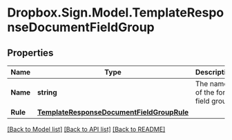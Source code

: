 # Dropbox.Sign.Model.TemplateResponseDocumentFieldGroup

## Properties

Name | Type | Description | Notes
------------ | ------------- | ------------- | -------------
**Name** | **string** |  The name of the form field group.  | [optional] 
**Rule** | [**TemplateResponseDocumentFieldGroupRule**](TemplateResponseDocumentFieldGroupRule.md) |    | [optional] 

[[Back to Model list]](../README.md#documentation-for-models) [[Back to API list]](../README.md#documentation-for-api-endpoints) [[Back to README]](../README.md)

